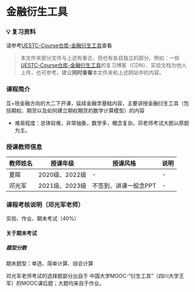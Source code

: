 # 金融衍生工具

### 💡 复习资料

请参考[UESTC-Course仓库-金融衍生工具](https://github.com/Xovee/uestc-course/tree/main/%E8%AF%BE%E7%A8%8B%E7%9B%AE%E5%BD%95/%E9%87%91%E8%9E%8D%E8%A1%8D%E7%94%9F%E5%B7%A5%E5%85%B7)查看

> 本文件夹部分文件与上述有重合，但也有各自独立的部分。例如：一些[UESTC-Course仓库-金融衍生工具](https://github.com/Xovee/uestc-course/tree/main/%E8%AF%BE%E7%A8%8B%E7%9B%AE%E5%BD%95/%E9%87%91%E8%9E%8D%E8%A1%8D%E7%94%9F%E5%B7%A5%E5%85%B7)的复习博客（CDN）、实验文档为他人上传，也可参考。建议**同时查看**本文件夹和上述网站中的内容。

### 课程简介

互+班金融方向的大二下开课，延续金融学基础内容，主要讲授金融衍生工具（包括期权、期货以及如何建立期权期货的数学计算模型）的内容

- 难易程度：总体较难，非常抽象，数学多，概念复杂。邓老师考试大题以原题为主。

### 授课教师信息

| 教师姓名 | 授课年级               | 授课风格                                                     | 说明       |
| -------- | ---------------------- | ------------------------------------------------------------ | ---------- |
| 夏晖  | 2020级、2022级 | - | - |
| 邓光军  | 2021级、2023级 | 不签到、讲课一般念PPT | - |

### 课程考核说明（邓光军老师）

实验、作业、期末考试（40%）

#### 关于期末考试

##### 题型分数

期末题型：单选、简单计算、综合计算

邓光军老师考试的选择题部分出自于 中国大学MOOC-“衍生工具”（四川大学王军）的MOOC课后题；大题均来自于作业。










